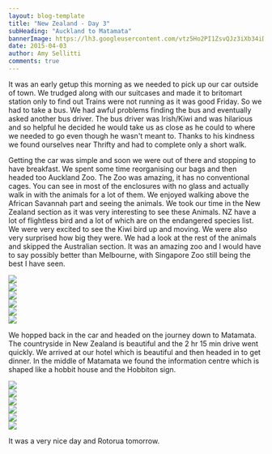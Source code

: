 ```yaml
---
layout: blog-template
title: "New Zealand - Day 3"
subHeading: "Auckland to Matamata"
bannerImage: https://lh3.googleusercontent.com/vtz5Ho2PI1ZsvQJz3iXb34iDru4WXlvtSlR4viHZWQh8qgCdf9_46E41v6WRdhO4Seh45_wa-Ypy2gAHrj_f6Zn9NhE4Mv0M8gXhL0XxwRCyPeh325XfQ6xPmxEdYg-4FnEt4V08ag
date: 2015-04-03
author: Amy Sellitti
comments: true
---
```


It was an early getup this morning as we needed to pick up our car outside of town. We trudged along with our suitcases and made it to britomart station only to find out Trains were not running as it was good Friday. So we had to take a bus. We had awful problems finding the bus and eventually asked another bus driver. The bus driver was Irish/Kiwi and was hilarious and so helpful he decided he would take us as close as he could to where we needed to go even though he wasn't meant to. Thanks to his kindness we found ourselves near Thrifty and had to complete only a short walk.

Getting the car was simple and soon we were out of there and stopping to have breakfast. We spent some time reorganising our bags and then headed too Auckland Zoo. The Zoo was amazing, it has no conventional cages. You can see in most of the enclosures with no glass and actually walk in with the animals for a lot of them. We enjoyed walking above the African Savannah part and seeing the animals. We took our time in the New Zealand section as it was very interesting to see these Animals. NZ have a lot of flightless bird and a lot of which are on the endangered species list. We were very excited to see the Kiwi bird up and moving. We were also very surprised how big they were.  We had a look at the rest of the animals and skipped the Australian section. It was an amazing zoo and I would have to say possibly better than Melbourne, with Singapore Zoo still being the best I have seen. 

<div class="center-image"><img src="https://lh3.googleusercontent.com/SbntnWPulbSgCjns3BRUsZGOey9m772JsZq8Z_NAfHwCcrPq_0WGQr0vdAHcRRHDZFv_2ic1Yvg8FFwrKnjjOJudeV-E6BANZSU99Mm1zLMZ_LQ55xu_MyPOclh0u8xfDzUoyJqzgg" /></div>
<div class="center-image"><img src="https://lh3.googleusercontent.com/vtz5Ho2PI1ZsvQJz3iXb34iDru4WXlvtSlR4viHZWQh8qgCdf9_46E41v6WRdhO4Seh45_wa-Ypy2gAHrj_f6Zn9NhE4Mv0M8gXhL0XxwRCyPeh325XfQ6xPmxEdYg-4FnEt4V08ag" /></div>
<div class="center-image"><img src="https://lh3.googleusercontent.com/Ksiu_acvxaRZLn83rv2HQ3POpJQYWwBUe1jj9wgBq4Pqnv48rGkeSx4npq4HR0f2N4pa7llJ105JZ6sAztblmx2IT0I_qXu1ATZ30q-ICxUieCET3BarYCCqkzRwULZciq1NEYNyrg" /></div>
<div class="center-image"><img src="https://lh3.googleusercontent.com/yL1ul-CRd7dk8mT7AD7oQRwJuf-fa2g70YyJkbYGe2WLIAUZe6kdXnBTUCSaa_wAPjlkbviNpFvjaTwDKqZ6M6tE1FrwCc-ip1BH7oJxMwy9X63l9-1VOtAJPfk80HipNsLHEnpcpQ" /></div>
<div class="center-image"><img src="https://lh3.googleusercontent.com/YXuuHQn1yZScK2OJUtpRTlP0kpAKOnfV80jcxUPxSowt0I6SOGZDqOBFAQxfAEp7qYJ9jTFAhDpkfxHeTIR6e5Xd0Y9eepCkLIesWaTZl-tYKm4b7gq32X4GJUvBXyvku8jG9z8vmQ" /></div>
<div class="center-image"><img src="https://lh3.googleusercontent.com/bF1_5EV1PrQ225dzdKQReo7cRCBy908zn-A323LI8RYYti2LU5x9AJvuHwMUhAYnoIVDPBSLZgSPWaiHoOw24YviDjVicaE6l8p70uOirscEVpVWmmDXvsev4PcCq-im8b00yjJTAw" /></div>

We hopped back in the car and headed on the journey down to Matamata. The countryside in New Zealand is beautiful and the 2 hr 15 min drive went quickly. We arrived at our hotel which is beautiful and then headed in to get dinner. In the middle of Matamata we found the information centre which is shaped like a hobbit house and the Hobbiton sign.

<div class="center-image"><img src="https://lh3.googleusercontent.com/0lwb1OJ-62oitwFBhNY2myvNq4UDhyCyCwovxGZG4ayoZziMQBR4oFFh06d6alFkJVfA_E-UBdzRpQKCEwowcphkIOcloa-fjn7KL4h32xRPLXeV3SBc_l4bf6scPFHZiP6yVZ1jIg" /></div>
<div class="center-image"><img src="https://lh3.googleusercontent.com/dy4rnPoT04VKFuqD4BNYD6EEdU_cE9CzrIbWne8MVumN_YcRFiBTjKQor8NTiYKHeHoJ1dfH0gsSIu0dP57ubtuR1S_ChEcMLurYhTIRRqkSnP51pKTeTv0VtmWF-s_CKQGruVyWDg" /></div>
<div class="center-image"><img src="https://lh3.googleusercontent.com/xBVJd7pfFscQO7eoy1zynv8N8VZW8jVJ7euqC-StMoO7VMhiHxXiJzX45wEgEmmZvh1t1ThEANFOjovO3nC-bo-vIUG2D5mpIPDSlZMxDOtpaa9uCCP4u3cqKxP5BDxVvI_-9F8f2A" /></div>
<div class="center-image"><img src="https://lh3.googleusercontent.com/CjBbPfAvlFByFrQSstvuK3PyafCz9tw3Fl_MHSXr_qohq_kV8OjAyzd1mEK0TJbWJimnPi2zjaM8T55B80MbTYpVk5NXn5Uffqa7gX8judbZggs-qCatQ67Wfv8OM8KUaKCt5kaqRg" /></div>
<div class="center-image"><img src="https://lh3.googleusercontent.com/dEbPFDfSgNIadSi7qKULj59dxF4je99cEIVWqpmd6a1fBTjSFCT3n9T1MKaaEu01ZYl8na_PhHI4ctIOCa3dWr0u7w598_6O2Zp-eG0CPuvIqGNNZDafympC1ZpZLiyybmEtjcKsAQ" /></div>
<div class="center-image"><img src="https://lh3.googleusercontent.com/Z4al7oIv9vsrQ6ur-siLp_6USAvulVo0JlEI4jrbBq8-Wnx47x8OXCoHMSIdrdGn2ORrMh1YmQ_Mwj3kWl-1US4jXONJFAbqM_0ZgOnvnU310kMKOxJuBbSVfwKozxg4KqSqfJ7HJQ" /></div>

It was a very nice day and Rotorua tomorrow. 

